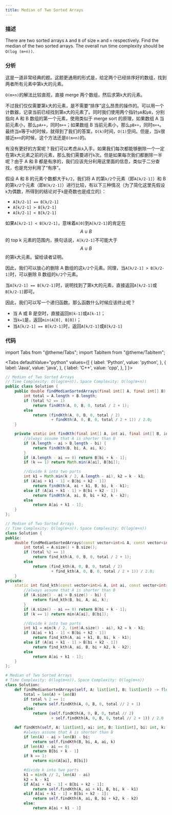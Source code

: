 ```yaml
---
title: Median of Two Sorted Arrays
---
```


### 描述

There are two sorted arrays `A` and `B` of size `m` and `n` respectively. Find the median of the two sorted arrays. The overall run time complexity should be `O(log (m+n))`.

### 分析

这是一道非常经典的题。这题更通用的形式是，给定两个已经排序好的数组，找到两者所有元素中第`k`大的元素。

`O(m+n)`的解法比较直观，直接 merge 两个数组，然后求第`k`大的元素。

不过我们仅仅需要第`k`大的元素，是不需要“排序”这么昂贵的操作的。可以用一个计数器，记录当前已经找到第`m`大的元素了。同时我们使用两个指针`pA`和`pB`，分别指向 A 和 B 数组的第一个元素，使用类似于 merge sort 的原理，如果数组 A 当前元素小，那么`pA++`，同时`m++`；如果数组 B 当前元素小，那么`pB++`，同时`m++`。最终当`m`等于`k`的时候，就得到了我们的答案，`O(k)`时间，`O(1)`空间。但是，当`k`很接近`m+n`的时候，这个方法还是`O(m+n)`的。

有没有更好的方案呢？我们可以考虑从`k`入手。如果我们每次都能够删除一个一定在第`k`大元素之前的元素，那么我们需要进行`k`次。但是如果每次我们都删除一半呢？由于 A 和 B 都是有序的，我们应该充分利用这里面的信息，类似于二分查找，也是充分利用了“有序”。

假设 A 和 B 的元素个数都大于`k/2`，我们将 A 的第`k/2`个元素（即`A[k/2-1]`）和 B 的第`k/2`个元素（即`B[k/2-1]`）进行比较，有以下三种情况（为了简化这里先假设`k`为偶数，所得到的结论对于`k`是奇数也是成立的）：

- `A[k/2-1] == B[k/2-1]`
- `A[k/2-1] > B[k/2-1]`
- `A[k/2-1] < B[k/2-1]`

如果`A[k/2-1] < B[k/2-1]`，意味着`A[0]`到`A[k/2-1]`的肯定在$$A \cup B$$的 top k 元素的范围内，换句话说，`A[k/2-1]`不可能大于$$A \cup B$$的第`k`大元素。留给读者证明。

因此，我们可以放心的删除 A 数组的这`k/2`个元素。同理，当`A[k/2-1] > B[k/2-1]`时，可以删除 B 数组的`k/2`个元素。

当`A[k/2-1] == B[k/2-1]`时，说明找到了第`k`大的元素，直接返回`A[k/2-1]`或`B[k/2-1]`即可。

因此，我们可以写一个递归函数。那么函数什么时候应该终止呢？

- 当 A 或 B 是空时，直接返回`B[k-1]`或`A[k-1]`；
- 当`k=1`是，返回`min(A[0], B[0])`；
- 当`A[k/2-1] == B[k/2-1]`时，返回`A[k/2-1]`或`B[k/2-1]`

### 代码

import Tabs from "@theme/Tabs";
import TabItem from "@theme/TabItem";

<Tabs
defaultValue="python"
values={[
{ label: 'Python', value: 'python', },
{ label: 'Java', value: 'java', },
{ label: 'C++', value: 'cpp', },
]
}>
<TabItem value="java">

```java
// Median of Two Sorted Arrays
// Time Complexity: O(log(m+n))，Space Complexity: O(log(m+n))
public class Solution {
    public double findMedianSortedArrays(final int[] A, final int[] B) {
        int total = A.length + B.length;
        if (total %2 == 1)
            return findKth(A, 0, B, 0, total / 2 + 1);
        else
            return (findKth(A, 0, B, 0, total / 2)
                    + findKth(A, 0, B, 0, total / 2 + 1)) / 2.0;
    }

    private static int findKth(final int[] A, int ai, final int[] B, int bi, int k) {
        //always assume that A is shorter than B
        if (A.length - ai > B.length - bi) {
            return findKth(B, bi, A, ai, k);
        }
        if (A.length - ai == 0) return B[bi + k - 1];
        if (k == 1) return Math.min(A[ai], B[bi]);

        //divide k into two parts
        int k1 = Math.min(k / 2, A.length - ai), k2 = k - k1;
        if (A[ai + k1 - 1] < B[bi + k2 - 1])
            return findKth(A, ai + k1, B, bi, k - k1);
        else if (A[ai + k1 - 1] > B[bi + k2 - 1])
            return findKth(A, ai, B, bi + k2, k - k2);
        else
            return A[ai + k1 - 1];
    }
};

```

</TabItem>
<TabItem value="cpp">

```cpp
// Median of Two Sorted Arrays
// Time Complexity: O(log(m+n))，Space Complexity: O(log(m+n))
class Solution {
public:
    double findMedianSortedArrays(const vector<int>& A, const vector<int>& B) {
        int total = A.size() + B.size();
        if (total %2 == 1)
            return find_kth(A, 0, B, 0, total / 2 + 1);
        else
            return (find_kth(A, 0, B, 0, total / 2)
                    + find_kth(A, 0, B, 0, total / 2 + 1)) / 2.0;
    }
private:
    static int find_kth(const vector<int>& A, int ai, const vector<int>& B, int bi, int k) {
        //always assume that A is shorter than B
        if (A.size() - ai > B.size() - bi) {
            return find_kth(B, bi, A, ai, k);
        }
        if (A.size() - ai == 0) return B[bi + k - 1];
        if (k == 1) return min(A[ai], B[bi]);

        //divide k into two parts
        int k1 = min(k / 2, (int)A.size() - ai), k2 = k - k1;
        if (A[ai + k1 - 1] < B[bi + k2 - 1])
            return find_kth(A, ai + k1, B, bi, k - k1);
        else if (A[ai + k1 - 1] > B[bi + k2 - 1])
            return find_kth(A, ai, B, bi + k2, k - k2);
        else
            return A[ai + k1 - 1];
    }
};
```

</TabItem>

<TabItem value="python">

```python
# Median of Two Sorted Arrays
# Time Complexity: O(log(m+n))，Space Complexity: O(log(m+n))
class Solution:
    def findMedianSortedArrays(self, A: list[int], B: list[int]) -> float:
        total = len(A) + len(B)
        if total % 2 == 1:
            return self.findKth(A, 0, B, 0, total // 2 + 1)
        else:
            return (self.findKth(A, 0, B, 0, total // 2)
                    + self.findKth(A, 0, B, 0, total // 2 + 1)) / 2.0

    def findKth(self, A: list[int], ai: int, B: list[int], bi: int, k: int) -> int:
        #always assume that A is shorter than B
        if len(A) - ai > len(B) - bi:
            return self.findKth(B, bi, A, ai, k)
        if len(A) - ai == 0:
            return B[bi + k - 1]
        if k == 1:
            return min(A[ai], B[bi])

        #divide k into two parts
        k1 = min(k // 2, len(A) - ai)
        k2 = k - k1
        if A[ai + k1 - 1] < B[bi + k2 - 1]:
            return self.findKth(A, ai + k1, B, bi, k - k1)
        elif A[ai + k1 - 1] > B[bi + k2 - 1]:
            return self.findKth(A, ai, B, bi + k2, k - k2)
        else:
            return A[ai + k1 - 1]
```

</TabItem>
</Tabs>

